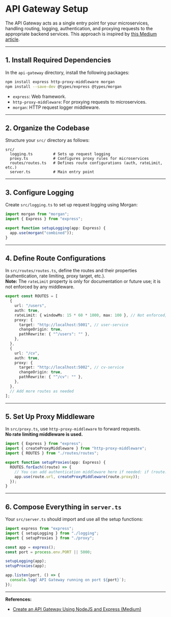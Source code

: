 # API Gateway Setup

The API Gateway acts as a single entry point for your microservices, handling routing, logging, authentication, and proxying requests to the appropriate backend services. This approach is inspired by [this Medium article](https://medium.com/geekculture/create-an-api-gateway-using-nodejs-and-express-933d1ca23322).

---

## 1. Install Required Dependencies

In the `api-gateway` directory, install the following packages:

```bash
npm install express http-proxy-middleware morgan
npm install --save-dev @types/express @types/morgan
```

- `express`: Web framework.
- `http-proxy-middleware`: For proxying requests to microservices.
- `morgan`: HTTP request logger middleware.

---

## 2. Organize the Codebase

Structure your `src/` directory as follows:

```
src/
  logging.ts         # Sets up request logging
  proxy.ts           # Configures proxy rules for microservices
  routes/routes.ts   # Defines route configurations (auth, rateLimit, etc.)
  server.ts          # Main entry point
```

---

## 3. Configure Logging

Create `src/logging.ts` to set up request logging using Morgan:

```ts
import morgan from "morgan";
import { Express } from "express";

export function setupLogging(app: Express) {
  app.use(morgan("combined"));
}
```

---

## 4. Define Route Configurations

In `src/routes/routes.ts`, define the routes and their properties (authentication, rate limiting, proxy target, etc.).  
**Note:** The `rateLimit` property is only for documentation or future use; it is not enforced by any middleware.

```ts
export const ROUTES = [
  {
    url: "/users",
    auth: true,
    rateLimit: { windowMs: 15 * 60 * 1000, max: 100 }, // Not enforced, just for config
    proxy: {
      target: "http://localhost:5001", // user-service
      changeOrigin: true,
      pathRewrite: { "^/users": "" },
    },
  },
  {
    url: "/cv",
    auth: true,
    proxy: {
      target: "http://localhost:5002", // cv-service
      changeOrigin: true,
      pathRewrite: { "^/cv": "" },
    },
  },
  // Add more routes as needed
];
```

---

## 5. Set Up Proxy Middleware

In `src/proxy.ts`, use `http-proxy-middleware` to forward requests.  
**No rate limiting middleware is used.**

```ts
import { Express } from "express";
import { createProxyMiddleware } from "http-proxy-middleware";
import { ROUTES } from "./routes/routes";

export function setupProxies(app: Express) {
  ROUTES.forEach((route) => {
    // You can add authentication middleware here if needed: if (route.auth) { ... }
    app.use(route.url, createProxyMiddleware(route.proxy));
  });
}
```

---

## 6. Compose Everything in `server.ts`

Your `src/server.ts` should import and use all the setup functions:

```ts
import express from "express";
import { setupLogging } from "./logging";
import { setupProxies } from "./proxy";

const app = express();
const port = process.env.PORT || 5000;

setupLogging(app);
setupProxies(app);

app.listen(port, () => {
  console.log(`API Gateway running on port ${port}`);
});
```

---

**References:**

- [Create an API Gateway Using NodeJS and Express (Medium)](https://medium.com/geekculture/create-an-api-gateway-using-nodejs-and-express-933d1ca23322)
